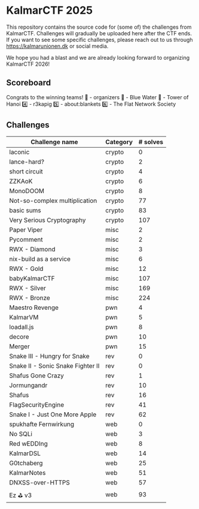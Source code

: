 # KalmarCTF 2025

This repository contains the source code for (some of) the challenges from KalmarCTF. Challenges will gradually be uploaded here after the CTF ends. If you want to see some specific challenges, please reach out to us through https://kalmarunionen.dk or social media.

We hope you had a blast and we are already looking forward to organizing KalmarCTF 2026!

## Scoreboard

Congrats to the winning teams!
🥇 - organizers
🥈 - Blue Water
🥉 - Tower of Hanoi
4️⃣ - r3kapig
5️⃣ - about:blankets
6️⃣ - The Flat Network Society

## Challenges

|Challenge  name               |Category  |# solves |
|---                           |---       |---      |
|laconic                       |crypto    |0        |
|lance-hard?                   |crypto    |2        |
|short circuit                 |crypto    |4        |
|ZZKAoK                        |crypto    |6        |
|MonoDOOM                      |crypto    |8        |
|Not-so-complex multiplication |crypto    |77       |
|basic sums                    |crypto    |83       |
|Very Serious Cryptography     |crypto    |107      |
|Paper Viper                   |misc      |2        |
|Pycomment                     |misc      |2        |
|RWX - Diamond                 |misc      |3        |
|nix-build as a service        |misc      |6        |
|RWX - Gold                    |misc      |12       |
|babyKalmarCTF                 |misc      |107      |
|RWX - Silver                  |misc      |169      |
|RWX - Bronze                  |misc      |224      |
|Maestro Revenge               |pwn       |4        |
|KalmarVM                      |pwn       |5        |
|loadall.js                    |pwn       |8        |
|decore                        |pwn       |10       |
|Merger                        |pwn       |15       |
|Snake III - Hungry for Snake  |rev       |0        |
|Snake II - Sonic Snake Fighter II|rev    |0        |
|Shafus Gone Crazy             |rev       |1        |
|Jormungandr                   |rev       |10       |
|Shafus                        |rev       |16       |
|FlagSecurityEngine            |rev       |41       |
|Snake I - Just One More Apple |rev       |62       |
|spukhafte Fernwirkung         |web       |0        |
|No SQLi                       |web       |3        |
|Red wEDDIng                   |web       |8        |
|KalmarDSL                     |web       |14       |
|G0tchaberg                    |web       |25       |
|KalmarNotes                   |web       |51       |
|DNXSS-over-HTTPS              |web       |57       |
|Ez ⛳ v3                      |web       |93       |
